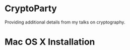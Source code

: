 # CryptoParty
Providing additional details from my talks on cryptography.

# Mac OS X Installation
```Block?
```
